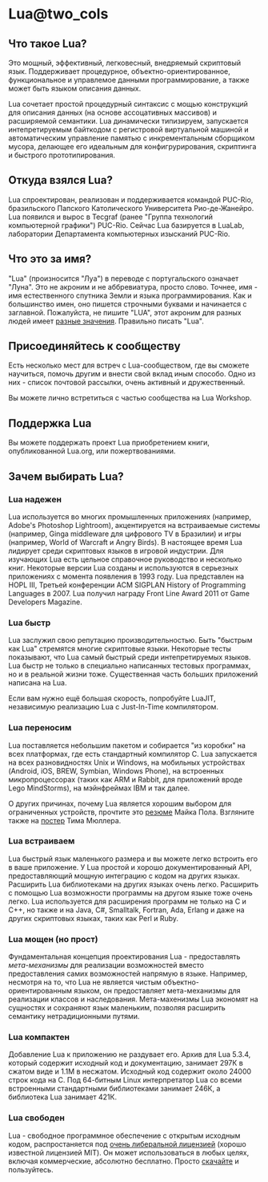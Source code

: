 # Lua@two_cols

## Что такое Lua?

Это мощный, эффективный, легковесный, внедряемый скриптовый язык. Поддерживает процедурное, объектно-ориентированное, функциональное и управлемое данными программирование, а также может быть языком описания данных.

Lua сочетает простой процедурный синтаксис с мощью конструкций для описания данных (на основе ассоцативных массивов) и расширяемой семантики. Lua динамически типизируем, запускается интепретируемым байткодом с регистровой виртуальной машиной и автоматическим управление памятью с инкрементальным сборщиком мусора, делающее его идеальным для конфигрурирования, скриптинга и быстрого прототипирования.

## Откуда взялся Lua?

Lua спроектирован, реализован и поддерживается командой PUC-Rio, бразильского Папского Католического Университета Рио-де-Жанейро. Lua появился и вырос в Tecgraf (ранее "Группа технологий компьютерной графики") PUC-Rio. Сейчас Lua базируется в LuaLab, лаборатории Департамента компьютерных изысканий PUC-Rio.

## Что это за имя?

"Lua" (произносится "Луа") в переводе с португальского означает "Луна". Это не акроним и не аббревиатура, просто слово. Точнее, имя - имя естественного спутника Земли и языка программирования. Как и большинство имен, оно пишется строчными буквами и начинается с заглавной. Пожалуйста, не пишите "LUA", этот акроним для разных людей имеет [разные значения](http://acronyms.thefreedictionary.com/lua). Правильно писать "Lua".

## Присоединяйтесь к сообществу

Есть несколько мест для встреч с Lua-сообществом, где  вы сможете научиться, помочь другим и внести свой вклад иным способо. Одно из них - список почтовой рассылки, очень активный и дружественный.

Вы можете лично встретиться с частью сообщества на Lua Workshop.

## Поддержка Lua

Вы можете поддержать проект Lua приобретением книги, опубликованной Lua.org, или пожертвованиями.

## Зачем выбирать Lua?

### Lua надежен

Lua используется во многих промышленных приложениях (например, Adobe's Photoshop Lightroom), акцентируется на встраиваемые системы (например, Ginga middleware для цифрового TV в Бразилии) и игры (например, World of Warcraft и Angry Birds). В настоящее время Lua лидирует среди скриптовых языков в игровой индустрии. Для изучающих Lua есть цельное справочное руководство и несколько книг. Некоторые версии Lua созданы и используются в серьезных приложениях с момента появления в 1993 году. Lua представлен на HOPL III, Третьей конференции ACM SIGPLAN History of Programming Languages в 2007. Lua получил награду Front Line Award 2011 от Game Developers Magazine.

### Lua быстр

Lua заслужил свою репутацию производительностью. Быть "быстрым как Lua" стремятся многие скриптовые языки. Некоторые тесты показывают, что Lua самый быстрый среди интепретируемых языков. Lua быстр не только в специально написанных тестовых программах, но и в реальной жизни тоже. Существенная часть больших приложений написана на Lua.

Если вам нужно ещё большая скорость, попробуйте LuaJIT, независимую реализацию Lua c Just-In-Time компилятором.

### Lua переносим

Lua поставляется небольшим пакетом и собирается "из коробки" на всех платформах, где есть стандартный компилятор C. Lua запускается на всех разновидностях Unix и Windows, на мобильных устройствах (Android, iOS, BREW, Symbian, Windows Phone), на встроенных микропроцессорах (таких как ARM и Rabbit, для приложений вроде Lego MindStorms), на мэйнфреймах IBM и так далее.

О других причинах, почему Lua является хорошим выбором для ограниченных устройств, прочтите это [резюме](http://lua-users.org/lists/lua-l/2007-11/msg00248.html) Майка Пола. Взгляните также на [постер](http://www.schulze-mueller.de/download/lua-poster-090207.pdf) Тима Мюллера.

### Lua встраиваем

Lua быстрый язык маленького размера и вы можете легко встроить его в ваше приложение. У Lua простой и хорошо документированный API, предоставляющий мощную интеграцию с кодом на других языках. Расширить Lua библиотеками на других языках очень легко. Расширить с помощью Lua возможности программы на другом языке тоже очень легко. Lua используется для расширения программ не только на C и C++, но также и на Java, C#, Smalltalk, Fortran, Ada, Erlang и даже на других скриптовых языках, таких как Perl и Ruby.

### Lua мощен (но прост)

Фундаментальная концепция проектирования Lua - предоставлять *мета-механизмы* для реализации возможностей вместо предоставления самих возможностей напрямую в языке. Например, несмотря на то, что Lua не является чистым объектно-ориентированным языком, он предоставляет мета-механизмы для реализации классов и наследования. Мета-махенизмы Lua экономят на сущностях и сохраняют язык маленьким, позволяя расширить семантику нетрадиционными путями.

### Lua компактен

Добавление Lua к приложению не раздувает его. Архив для Lua 5.3.4, который содержит исходный код и документацию, занимает 297К в сжатом виде и 1.1М в несжатом. Исходный код содержит около 24000 строк кода на C. Под 64-битным Linux интерпретатор Lua со всеми встроенными стандартными библиотеками занимает 246К, а библиотека Lua занимает 421К.

### Lua свободен

Lua - свободное программное обеспечение с открытым исходным кодом, распростаняется под [очень либеральной лицензией](https://www.lua.org/license.html) (хорошо известной лицензией MIT). Он может использоваться в любых целях, включая коммерческие, абсолютно бесплатно. Просто [скачайте](https://www.lua.org/download.html) и пользуйтесь. 
